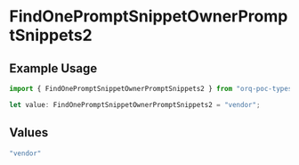 # FindOnePromptSnippetOwnerPromptSnippets2

## Example Usage

```typescript
import { FindOnePromptSnippetOwnerPromptSnippets2 } from "orq-poc-typescript-multi-env-version/models/operations";

let value: FindOnePromptSnippetOwnerPromptSnippets2 = "vendor";
```

## Values

```typescript
"vendor"
```